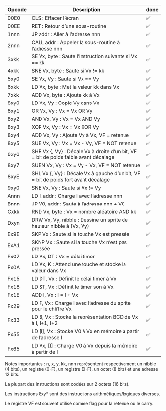 | Opcode | Description                                                                          | done |
|--------|--------------------------------------------------------------------------------------|------|
| 00E0   | CLS : Effacer l’écran                                                                | ✅    |
| 00EE   | RET : Retour d’une sous-routine                                                      | ✅    |
| 1nnn   | JP addr : Aller à l’adresse nnn                                                      | ✅    |
| 2nnn   | CALL addr : Appeler la sous-routine à l’adresse nnn                                  | ✅    |
| 3xkk   | SE Vx, byte : Saute l’instruction suivante si Vx == kk                               | ✅    |
| 4xkk   | SNE Vx, byte : Saute si Vx != kk                                                     | ✅    |
| 5xy0   | SE Vx, Vy : Saute si Vx == Vy                                                        | ✅    |
| 6xkk   | LD Vx, byte : Met la valeur kk dans Vx                                               | ✅    |
| 7xkk   | ADD Vx, byte : Ajoute kk à Vx                                                        | ✅    |
| 8xy0   | LD Vx, Vy : Copie Vy dans Vx                                                         | ✅    |
| 8xy1   | OR Vx, Vy : Vx = Vx OR Vy                                                            | ✅    |
| 8xy2   | AND Vx, Vy : Vx = Vx AND Vy                                                          | ✅    |
| 8xy3   | XOR Vx, Vy : Vx = Vx XOR Vy                                                          | ✅    |
| 8xy4   | ADD Vx, Vy : Ajoute Vy à Vx, VF = retenue                                            | ✅    |
| 8xy5   | SUB Vx, Vy : Vx = Vx - Vy, VF = NOT retenue                                          | ✅    |
| 8xy6   | SHR Vx {, Vy} : Décale Vx à droite d’un bit, VF = bit de poids faible avant décalage | ✅    |
| 8xy7   | SUBN Vx, Vy : Vx = Vy - Vx, VF = NOT retenue                                         | ✅    |
| 8xyE   | SHL Vx {, Vy} : Décale Vx à gauche d’un bit, VF = bit de poids fort avant décalage   | ✅    |
| 9xy0   | SNE Vx, Vy : Saute si Vx != Vy                                                       | ✅    |
| Annn   | LD I, addr : Charge I avec l’adresse nnn                                             | ✅    |
| Bnnn   | JP V0, addr : Saute à l’adresse nnn + V0                                             | ✅    |
| Cxkk   | RND Vx, byte : Vx = nombre aléatoire AND kk                                          | ✅    |
| Dxyn   | DRW Vx, Vy, nibble : Dessine un sprite de hauteur nibble à (Vx, Vy)                  | ✅    |
| Ex9E   | SKP Vx : Saute si la touche Vx est pressée                                           | ✅    |
| ExA1   | SKNP Vx : Saute si la touche Vx n’est pas pressée                                    | ✅    |
| Fx07   | LD Vx, DT : Vx = délai timer                                                         | ✅    |
| Fx0A   | LD Vx, K : Attend une touche et stocke la valeur dans Vx                             | ✅    |
| Fx15   | LD DT, Vx : Définit le délai timer à Vx                                              | ✅    |
| Fx18   | LD ST, Vx : Définit le timer son à Vx                                                | ✅    |
| Fx1E   | ADD I, Vx : I = I + Vx                                                               | ✅    |
| Fx29   | LD F, Vx : Charge I avec l’adresse du sprite pour le chiffre Vx                      | ✅    |
| Fx33   | LD B, Vx : Stocke la représentation BCD de Vx à I, I+1, I+2                          | ✅    |
| Fx55   | LD \[I], Vx : Stocke V0 à Vx en mémoire à partir de l’adresse I                      | ✅    |
| Fx65   | LD Vx, \[I] : Charge V0 à Vx depuis la mémoire à partir de I                         | ✅    |

Notes importantes :
n, x, y, kk, nnn représentent respectivement un nibble (4 bits), un registre (0-F), un registre (0-F), un octet (8 bits)
et une adresse 12 bits.

La plupart des instructions sont codées sur 2 octets (16 bits).

Les instructions 8xy* sont des instructions arithmétiques/logiques diverses.

Le registre VF est souvent utilisé comme flag pour la retenue ou le carry.

